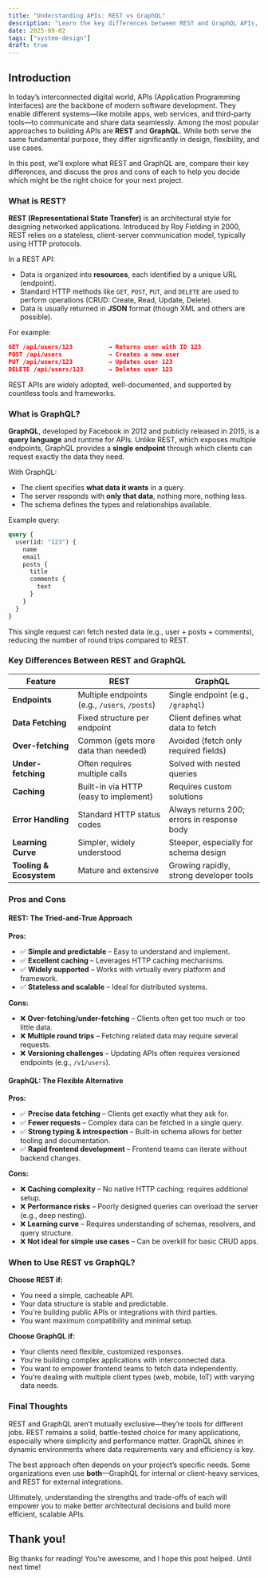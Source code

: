 ```yaml
---
title: "Understanding APIs: REST vs GraphQL"
description: "Learn the key differences between REST and GraphQL APIs, their pros and cons, and when to use each for your project."
date: 2025-09-02
tags: ["system-design"]
draft: true
---
```


## Introduction

In today’s interconnected digital world, APIs (Application Programming Interfaces) are the backbone of modern software development. They enable different systems—like mobile apps, web services, and third-party tools—to communicate and share data seamlessly. Among the most popular approaches to building APIs are **REST** and **GraphQL**. While both serve the same fundamental purpose, they differ significantly in design, flexibility, and use cases.

In this post, we’ll explore what REST and GraphQL are, compare their key differences, and discuss the pros and cons of each to help you decide which might be the right choice for your next project.

### What is REST?

**REST (Representational State Transfer)** is an architectural style for designing networked applications. Introduced by Roy Fielding in 2000, REST relies on a stateless, client-server communication model, typically using HTTP protocols.

In a REST API:
- Data is organized into **resources**, each identified by a unique URL (endpoint).
- Standard HTTP methods like `GET`, `POST`, `PUT`, and `DELETE` are used to perform operations (CRUD: Create, Read, Update, Delete).
- Data is usually returned in **JSON** format (though XML and others are possible).

For example:
```json
GET /api/users/123          → Returns user with ID 123
POST /api/users             → Creates a new user
PUT /api/users/123          → Updates user 123
DELETE /api/users/123       → Deletes user 123
```

REST APIs are widely adopted, well-documented, and supported by countless tools and frameworks.

### What is GraphQL?

**GraphQL**, developed by Facebook in 2012 and publicly released in 2015, is a **query language** and runtime for APIs. Unlike REST, which exposes multiple endpoints, GraphQL provides a **single endpoint** through which clients can request exactly the data they need.

With GraphQL:
- The client specifies **what data it wants** in a query.
- The server responds with **only that data**, nothing more, nothing less.
- The schema defines the types and relationships available.

Example query:
```graphql
query {
  user(id: "123") {
    name
    email
    posts {
      title
      comments {
        text
      }
    }
  }
}
```

This single request can fetch nested data (e.g., user + posts + comments), reducing the number of round trips compared to REST.

### Key Differences Between REST and GraphQL

| Feature                     | REST                                  | GraphQL                                |
|----------------------------|----------------------------------------|-----------------------------------------|
| **Endpoints**              | Multiple endpoints (e.g., `/users`, `/posts`) | Single endpoint (e.g., `/graphql`)       |
| **Data Fetching**          | Fixed structure per endpoint            | Client defines what data to fetch       |
| **Over-fetching**          | Common (gets more data than needed)     | Avoided (fetch only required fields)    |
| **Under-fetching**         | Often requires multiple calls           | Solved with nested queries              |
| **Caching**                | Built-in via HTTP (easy to implement)   | Requires custom solutions               |
| **Error Handling**         | Standard HTTP status codes              | Always returns 200; errors in response body |
| **Learning Curve**         | Simpler, widely understood              | Steeper, especially for schema design   |
| **Tooling & Ecosystem**    | Mature and extensive                    | Growing rapidly, strong developer tools |

### Pros and Cons

#### REST: The Tried-and-True Approach

**Pros:**
- ✅ **Simple and predictable** – Easy to understand and implement.
- ✅ **Excellent caching** – Leverages HTTP caching mechanisms.
- ✅ **Widely supported** – Works with virtually every platform and framework.
- ✅ **Stateless and scalable** – Ideal for distributed systems.

**Cons:**
- ❌ **Over-fetching/under-fetching** – Clients often get too much or too little data.
- ❌ **Multiple round trips** – Fetching related data may require several requests.
- ❌ **Versioning challenges** – Updating APIs often requires versioned endpoints (e.g., `/v1/users`).

#### GraphQL: The Flexible Alternative

**Pros:**
- ✅ **Precise data fetching** – Clients get exactly what they ask for.
- ✅ **Fewer requests** – Complex data can be fetched in a single query.
- ✅ **Strong typing & introspection** – Built-in schema allows for better tooling and documentation.
- ✅ **Rapid frontend development** – Frontend teams can iterate without backend changes.

**Cons:**
- ❌ **Caching complexity** – No native HTTP caching; requires additional setup.
- ❌ **Performance risks** – Poorly designed queries can overload the server (e.g., deep nesting).
- ❌ **Learning curve** – Requires understanding of schemas, resolvers, and query structure.
- ❌ **Not ideal for simple use cases** – Can be overkill for basic CRUD apps.

### When to Use REST vs GraphQL?

**Choose REST if:**
- You need a simple, cacheable API.
- Your data structure is stable and predictable.
- You're building public APIs or integrations with third parties.
- You want maximum compatibility and minimal setup.

**Choose GraphQL if:**
- Your clients need flexible, customized responses.
- You're building complex applications with interconnected data.
- You want to empower frontend teams to fetch data independently.
- You’re dealing with multiple client types (web, mobile, IoT) with varying data needs.

### Final Thoughts

REST and GraphQL aren’t mutually exclusive—they’re tools for different jobs. REST remains a solid, battle-tested choice for many applications, especially where simplicity and performance matter. GraphQL shines in dynamic environments where data requirements vary and efficiency is key.

The best approach often depends on your project’s specific needs. Some organizations even use **both**—GraphQL for internal or client-heavy services, and REST for external integrations.

Ultimately, understanding the strengths and trade-offs of each will empower you to make better architectural decisions and build more efficient, scalable APIs.

## Thank you!
Big thanks for reading! You’re awesome, and I hope this post helped. Until next time!
